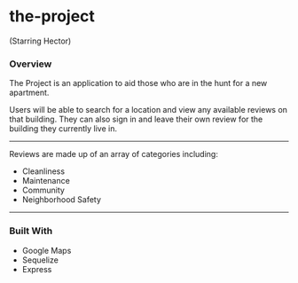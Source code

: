 # the-project
(Starring Hector)

### Overview
The Project is an application to aid those who are in the hunt for a new apartment.

Users will be able to search for a location and view any available reviews on that building.  They can also sign in and leave their own review for the building they currently live in.
- - -
Reviews are made up of an array of categories including:
* Cleanliness
* Maintenance 
* Community
* Neighborhood Safety
- - - 
### Built With
* Google Maps
* Sequelize
* Express
